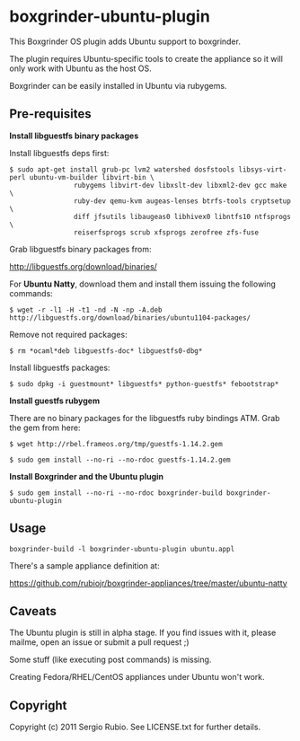 # boxgrinder-ubuntu-plugin

This Boxgrinder OS plugin adds Ubuntu support to boxgrinder.

The plugin requires Ubuntu-specific tools to create the appliance so it will only work with Ubuntu as the host OS. 

Boxgrinder can be easily installed in Ubuntu via rubygems.

## Pre-requisites

**Install libguestfs binary packages**

Install libguestfs deps first:

    $ sudo apt-get install grub-pc lvm2 watershed dosfstools libsys-virt-perl ubuntu-vm-builder libvirt-bin \
                    rubygems libvirt-dev libxslt-dev libxml2-dev gcc make \
                    ruby-dev qemu-kvm augeas-lenses btrfs-tools cryptsetup \
                    diff jfsutils libaugeas0 libhivex0 libntfs10 ntfsprogs \
                    reiserfsprogs scrub xfsprogs zerofree zfs-fuse


Grab libguestfs binary packages from:

http://libguestfs.org/download/binaries/

For **Ubuntu Natty**, download them and install them issuing the following commands:

    $ wget -r -l1 -H -t1 -nd -N -np -A.deb http://libguestfs.org/download/binaries/ubuntu1104-packages/

Remove not required packages:

    $ rm *ocaml*deb libguestfs-doc* libguestfs0-dbg*

Install libguestfs packages:

    $ sudo dpkg -i guestmount* libguestfs* python-guestfs* febootstrap*

**Install guestfs rubygem**

There are no binary packages for the libguestfs ruby bindings ATM. Grab the gem from here:

    $ wget http://rbel.frameos.org/tmp/guestfs-1.14.2.gem

    $ sudo gem install --no-ri --no-rdoc guestfs-1.14.2.gem


**Install Boxgrinder and the Ubuntu plugin**

    $ sudo gem install --no-ri --no-rdoc boxgrinder-build boxgrinder-ubuntu-plugin

## Usage

    boxgrinder-build -l boxgrinder-ubuntu-plugin ubuntu.appl

There's a sample appliance definition at:

https://github.com/rubiojr/boxgrinder-appliances/tree/master/ubuntu-natty

## Caveats

The Ubuntu plugin is still in alpha stage. If you find issues with it, please mailme, open an issue or submit a pull request ;)

Some stuff (like executing post commands) is missing.

Creating Fedora/RHEL/CentOS appliances under Ubuntu won't work.

## Copyright

Copyright (c) 2011 Sergio Rubio. See LICENSE.txt for
further details.

